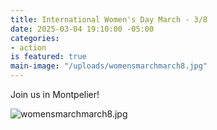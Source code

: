 ```yaml
---
title: International Women's Day March - 3/8
date: 2025-03-04 19:10:00 -05:00
categories:
- action
is featured: true
main-image: "/uploads/womensmarchmarch8.jpg"
---
```


Join us in Montpelier!

![womensmarchmarch8.jpg](/uploads/womensmarchmarch8.jpg)